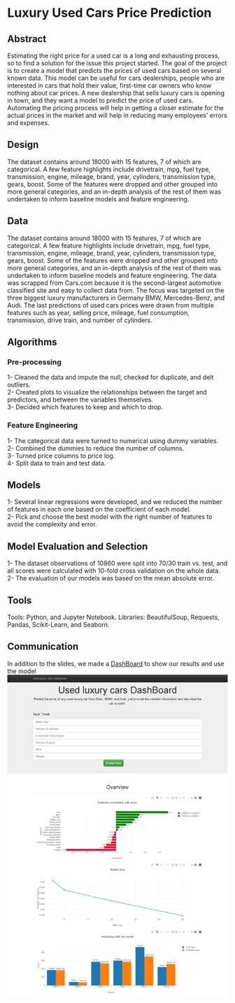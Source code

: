 # Luxury Used Cars Price Prediction 
## Abstract
Estimating the right price for a used car is a long and exhausting process, so to find a solution for the issue this project started. The goal of the project is to create a model that predicts the prices of used cars based on several known data. This model can be useful for cars dealerships, people who are interested in cars that hold their value, first-time car owners who know nothing about car prices.
A new dealership that sells luxury cars is opening in town, and they want a model to predict the price of used cars. Automating the pricing process will help in getting a closer estimate for the actual prices in the market and will help in reducing many employees’ errors and expenses.

## Design
The dataset contains around 18000 with 15 features, 7 of which are categorical. A few feature highlights include drivetrain, mpg, fuel type, transmission, engine, mileage, brand, year, cylinders, transmission type, gears, boost. Some of the features were dropped and other grouped into more general categories, and an in-depth analysis of the rest of them was undertaken to inform baseline models and feature engineering.
## Data
The dataset contains around 18000 with 15 features, 7 of which are categorical. A few feature highlights include drivetrain, mpg, fuel type, transmission, engine, mileage, brand, year, cylinders, transmission type, gears, boost. Some of the features were dropped and other grouped into more general categories, and an in-depth analysis of the rest of them was undertaken to inform baseline models and feature engineering.
The data was scrapped from Cars.com because it is the second-largest automotive classified site and easy to collect data from. The focus was targeted on the three biggest luxury manufacturers in Germany BMW, Mercedes-Benz, and Audi.
The last predictions of used cars prices were drawn from multiple features such as year, selling price, mileage, fuel consumption, transmission, drive train, and number of cylinders.

## Algorithms
### Pre-processing
1-	Cleaned the data and impute the null, checked for duplicate, and delt outliers.  
2-	Created plots to visualize the relationships between the target and predictors, and between the variables themselves.  
3-	Decided which features to keep and which to drop.  

### Feature Engineering
1-	The categorical data were turned to numerical using dummy variables.  
2-	Combined the dummies to reduce the number of columns.  
3-	Turned price columns to price log.  
4-	Split data to train and test data.  

## Models
1-	Several linear regressions were developed, and we reduced the number of features in each one based on the coefficient of each model.  
2-	Pick and choose the best model with the right number of features to avoid the complexity and error.  

## Model Evaluation and Selection
1-	The dataset observations of 10860 were split into 70/30 train vs. test, and all scores were calculated with 10-fold cross validation on the whole data.  
2-	The evaluation of our models was based on the mean absolute error.  

## Tools
Tools: Python, and Jupyter Notebook. 
Libraries: BeautifulSoup, Requests, Pandas, Scikit-Learn, and Seaborn.  

## Communication
In addition to the slides, we made a [DashBoard](https://used-luxury-cars.herokuapp.com/) to show our results and use the model
![dash](dash.png)

